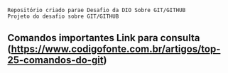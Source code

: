     Repositório criado parae Desafio da DIO Sobre GIT/GITHUB  
    Projeto do desafio sobre GIT/GITHUB  
## Comandos importantes  Link  para consulta (https://www.codigofonte.com.br/artigos/top-25-comandos-do-git)
